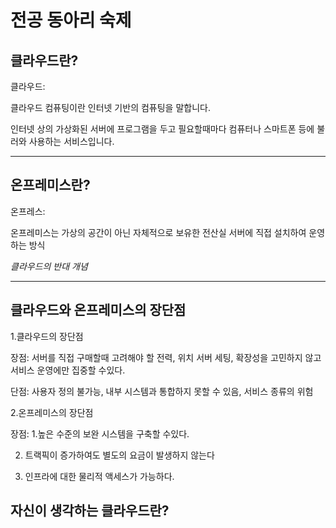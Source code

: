 전공 동아리 숙제 
=================
클라우드란?
---------------------
클라우드: 

  클라우드 컴퓨팅이란 인터넷 기반의 컴퓨팅을 말합니다. 

  인터넷 상의 가상화된 서버에 프로그램을 두고 필요할때마다 컴퓨터나 스마트폰 등에 불러와 사용하는 서비스입니다. 
* * *
온프레미스란?
--------------
온프레스:

  온프레미스는 가상의 공간이 아닌 자체적으로 보유한 전산실 서버에 직접 설치하여 운영하는 방식
  
*클라우드의 반대 개념*

* * *
클라우드와 온프레미스의 장단점
-------------------------------
1.클라우드의 장단점

  장점: 서버를 직접 구매할때 고려해야 할 전력, 위치 서버 세팅, 확장성을 고민하지 않고 서비스 운영에만 집중할 수있다.
  
  단점: 사용자 정의 불가능,  내부 시스템과 통합하지 못할 수 있음, 서비스 종류의 위험



2.온프레미스의 장단점
  
  장점: 1.높은 수준의 보완 시스템을 구축할 수있다.
  
  2. 트랙픽이 증가하여도 별도의 요금이 발생하지 않는다
        
  3. 인프라에 대한 물리적 액세스가 가능하다.
     

자신이 생각하는 클라우드란?
----------------------------
